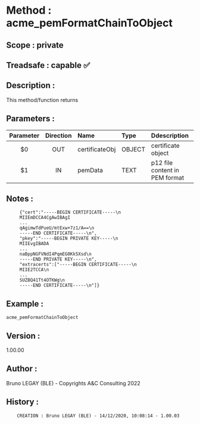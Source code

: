 ﻿# **Method :** acme_pemFormatChainToObject## **Scope :** private## **Treadsafe :** capable ✅ ## **Description :** This method/function returns## **Parameters :** | Parameter | Direction | Name | Type | Ddescription | |:----:|:----:|:----|:----|:----| | $0 | OUT | certificateObj | OBJECT | certificate object | | $1 | IN | pemData | TEXT | p12 file content in PEM format | ## **Notes :**          {"cert":"-----BEGIN CERTIFICATE-----\n         MIIEmDCCA4CgAwIBAgI         ...         qAgimwTdPueU/mtExw+7z1/A==\n         -----END CERTIFICATE-----\n",         "pkey":"-----BEGIN PRIVATE KEY-----\n         MIIEvgIBADA         ...         naBppNGFVNdI4PqmEG0Kk5Xsd\n         -----END PRIVATE KEY-----\n",         "extracerts":["-----BEGIN CERTIFICATE-----\n         MIIE2TCCA\n         ...         SUZBQ41Tt4OTKWg\n         -----END CERTIFICATE-----\n"]}## **Example :** ```acme_pemFormatChainToObject```## **Version :** 1.00.00## **Author :** Bruno LEGAY (BLE) - Copyrights A&C Consulting 2022## **History :**          CREATION : Bruno LEGAY (BLE) - 14/12/2020, 10:08:14 - 1.00.03